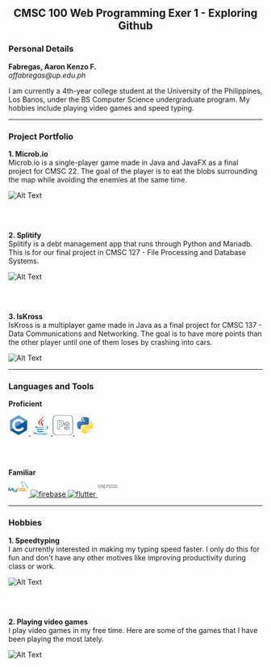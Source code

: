<h2 align="center">CMSC 100 Web Programming Exer 1 - Exploring Github </h2>

<h3 align="left">Personal Details</h3>
<p align="left">
  <b>Fabregas, Aaron Kenzo F.</b> <br>
  <i> affabregas@up.edu.ph </i>
</p>
<p align="left">
  I am currently a 4th-year college student at the University of the Philippines, Los Banos, under the BS Computer Science undergraduate program. My hobbies include playing video games and speed typing.
</p>
<hr>
<h3 align="left">Project Portfolio</h3>
<p align="left">
  <b>1. Microb.io</b> <br>
  Microb.io is a single-player game made in Java and JavaFX as a final project for CMSC 22. The goal of the player is to eat the blobs surrounding the map while avoiding the enemies at the same time.
</p>
<img src="https://github.com/user-attachments/assets/cd8e9784-06a8-4851-bc91-407e687b7285" alt="Alt Text" width="300"/>

<br><br>

<p align="left">
  <b>2. Splitify</b> <br>
  Splitify is a debt management app that runs through Python and Mariadb. This is for our final project in CMSC 127 - File Processing and Database Systems.
</p>
<img src="https://github.com/user-attachments/assets/e7223ff2-8540-4437-b645-89e77202af9d" alt="Alt Text" width="300"/>

<br><br>

<p align="left">
  <b>3. IsKross</b> <br>
 IsKross is a multiplayer game made in Java as a final project for CMSC 137 - Data Communications and Networking. The goal is to have more points than the other player until one of them loses by crashing into cars.
</p>
<img src="https://github.com/user-attachments/assets/ca4ba389-5a11-4f58-bdb8-b32565f76a51" alt="Alt Text" width="300"/>







<hr>
<h3 align="left">Languages and Tools</h3>
<p align="left">
  <b>Proficient</b> <br>
</p>
<p align="left"> <a href="https://www.cprogramming.com/" target="_blank" rel="noreferrer"> <img src="https://raw.githubusercontent.com/devicons/devicon/master/icons/c/c-original.svg" alt="c" width="40" height="40"/> </a>
  <a href="https://www.java.com" target="_blank" rel="noreferrer"> <img src="https://raw.githubusercontent.com/devicons/devicon/master/icons/java/java-original.svg" alt="java" width="40" height="40"/> </a>
  <a href="https://www.photoshop.com/en" target="_blank" rel="noreferrer"> <img src="https://raw.githubusercontent.com/devicons/devicon/master/icons/photoshop/photoshop-line.svg" alt="photoshop" width="40" height="40"/> </a>
  <a href="https://www.python.org" target="_blank" rel="noreferrer"> <img src="https://raw.githubusercontent.com/devicons/devicon/master/icons/python/python-original.svg" alt="python" width="40" height="40"/> </a> 
</p>

<br><br>
  
<p align="left">
<b>Familiar</b> <br>
  <a href="https://www.mysql.com/" target="_blank" rel="noreferrer"> <img src="https://raw.githubusercontent.com/devicons/devicon/master/icons/mysql/mysql-original-wordmark.svg" alt="mysql" width="40" 
  <a href="https://firebase.google.com/" target="_blank" rel="noreferrer"> <img src="https://www.vectorlogo.zone/logos/firebase/firebase-icon.svg" alt="firebase" width="40" height="40"/> </a> 
  <a href="https://flutter.dev" target="_blank" rel="noreferrer"> <img src="https://www.vectorlogo.zone/logos/flutterio/flutterio-icon.svg" alt="flutter" width="40" height="40"/> </a> 
  <a href="https://expressjs.com" target="_blank" rel="noreferrer"> <img src="https://raw.githubusercontent.com/devicons/devicon/master/icons/express/express-original-wordmark.svg" alt="express" width="40" height="40"/> </a>                                                                  
</p>

<hr>
<h3 align="left">Hobbies</h3>
<p align="left">
  <b>1. Speedtyping</b> <br>
  I am currently interested in making my typing speed faster. I only do this for fun and don't have any other motives like improving productivity during class or work.
</p>

<img src="https://github.com/user-attachments/assets/fb7257f8-891a-446b-986c-135bee48aee9" alt="Alt Text" width="300"/>

<br><br>

<p align="left">
  <b>2. Playing video games</b> <br>
  I play video games in my free time. Here are some of the games that I have been playing the most lately.
</p>
<img src="https://github.com/user-attachments/assets/79163ea6-3154-45b6-a5ab-4107759873a3" alt="Alt Text" width="300"/>



